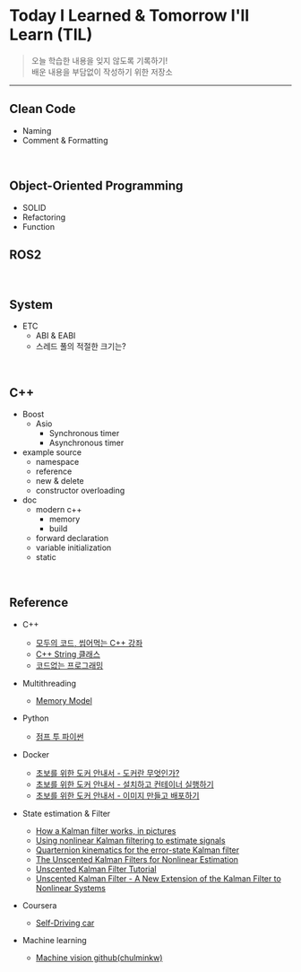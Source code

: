 # Today I Learned & Tomorrow I'll Learn (TIL)

> 오늘 학습한 내용을 잊지 않도록 기록하기!
> <br/>배운 내용을 부담없이 작성하기 위한 저장소

-------------------------------------------------------------------------------
## Clean Code
* Naming
* Comment & Formatting

<br/>

## Object-Oriented Programming
* SOLID
* Refactoring
* Function

## ROS2

<br/>

## System

* ETC
    * ABI & EABI
    * 스레드 풀의 적절한 크기는?

<br/>

## C++
* Boost
    * Asio
        * Synchronous timer
        * Asynchronous timer
* example source
    * namespace
    * reference
    * new & delete
    * constructor overloading
* doc
    * modern c++
        * memory
        * build
    * forward declaration
    * variable initialization
    * static

<br/>

## Reference

* C++
    * [모두의 코드, 씹어먹는 C++ 강좌](https://modoocode.com/)
    * [C++ String 클래스](https://blockdmask.tistory.com/338)
    * [코드없는 프로그래밍](https://www.youtube.com/channel/UCHcG02L6TSS-StkSbqVy6Fg?app=desktop)
* Multithreading
    * [Memory Model](https://entrypoint.tistory.com/171)

* Python
    * [점프 투 파이썬](https://wikidocs.net/book/1)
* Docker
    * [초보를 위한 도커 안내서 - 도커란 무엇인가?](https://subicura.com/2017/01/19/docker-guide-for-beginners-1.html)
    * [초보를 위한 도커 안내서 - 설치하고 컨테이너 실행하기](https://subicura.com/2017/01/19/docker-guide-for-beginners-2.html)
    * [초보를 위한 도커 안내서 - 이미지 만들고 배포하기](https://subicura.com/2017/02/10/docker-guide-for-beginners-create-image-and-deploy.html)
* State estimation & Filter
    * [How a Kalman filter works, in pictures](https://www.bzarg.com/p/how-a-kalman-filter-works-in-pictures/)
    * [Using nonlinear Kalman filtering to estimate signals](https://www.embedded.com/using-nonlinear-kalman-filtering-to-estimate-signals/)
    * [Quarternion kinematics for the error-state Kalman filter](https://arxiv.org/pdf/1711.02508.pdf)
    * [The Unscented Kalman Filters for Nonlinear Estimation](https://www.seas.harvard.edu/courses/cs281/papers/unscented.pdf)
    * [Unscented Kalman Filter Tutorial](https://www.cse.sc.edu/~terejanu/files/tutorialUKF.pdf)
    * [Unscented Kalman Filter - A New Extension of the Kalman Filter to Nonlinear Systems](https://www.cse.sc.edu/~terejanu/files/tutorialUKF.pdf)
* Coursera
    * [Self-Driving car](https://www.coursera.org/specializations/self-driving-cars)
* Machine learning
    * [Machine vision github(chulminkw)](https://github.com/chulminkw)
